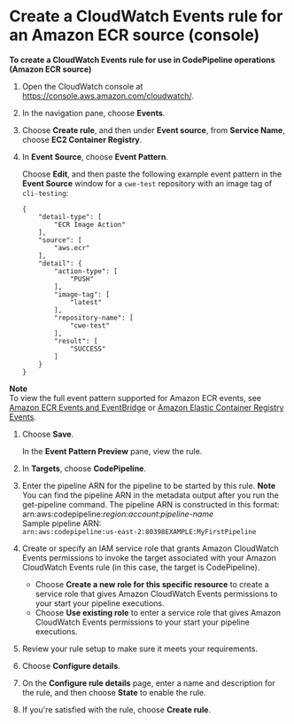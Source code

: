 # Create a CloudWatch Events rule for an Amazon ECR source \(console\)<a name="create-cwe-ecr-source-console"></a>

**To create a CloudWatch Events rule for use in CodePipeline operations \(Amazon ECR source\)**

1. Open the CloudWatch console at [https://console\.aws\.amazon\.com/cloudwatch/](https://console.aws.amazon.com/cloudwatch/)\.

1. In the navigation pane, choose **Events**\.

1. Choose **Create rule**, and then under **Event source**, from **Service Name**, choose **EC2 Container Registry**\.

1. In **Event Source**, choose **Event Pattern**\.

   Choose **Edit**, and then paste the following example event pattern in the **Event Source** window for a `cwe-test` repository with an image tag of `cli-testing`:

   ```
   {
       "detail-type": [
           "ECR Image Action"
       ],
       "source": [
           "aws.ecr"
       ],
       "detail": {
           "action-type": [
               "PUSH"
           ],
           "image-tag": [
               "latest"
           ],
           "repository-name": [
               "cwe-test"
           ],
           "result": [
               "SUCCESS"
           ]
       }
   }
   ```
**Note**  
To view the full event pattern supported for Amazon ECR events, see [Amazon ECR Events and EventBridge](https://docs.aws.amazon.com/AmazonECR/latest/userguide/ecr-eventbridge.html) or [Amazon Elastic Container Registry Events](https://docs.aws.amazon.com/eventbridge/latest/userguide/event-types.html#ecr-event-types)\.

1. Choose **Save**\.

   In the **Event Pattern Preview** pane, view the rule\.

1. In **Targets**, choose **CodePipeline**\.

1. Enter the pipeline ARN for the pipeline to be started by this rule\.
**Note**  
You can find the pipeline ARN in the metadata output after you run the get\-pipeline command\. The pipeline ARN is constructed in this format:   
arn:aws:codepipeline:*region*:*account*:*pipeline\-name*  
Sample pipeline ARN:  
`arn:aws:codepipeline:us-east-2:80398EXAMPLE:MyFirstPipeline`

1. Create or specify an IAM service role that grants Amazon CloudWatch Events permissions to invoke the target associated with your Amazon CloudWatch Events rule \(in this case, the target is CodePipeline\)\. 
   + Choose **Create a new role for this specific resource** to create a service role that gives Amazon CloudWatch Events permissions to your start your pipeline executions\.
   + Choose **Use existing role** to enter a service role that gives Amazon CloudWatch Events permissions to your start your pipeline executions\.

1. Review your rule setup to make sure it meets your requirements\.

1. Choose **Configure details**\.

1. On the **Configure rule details** page, enter a name and description for the rule, and then choose **State** to enable the rule\.

1. If you're satisfied with the rule, choose **Create rule**\.